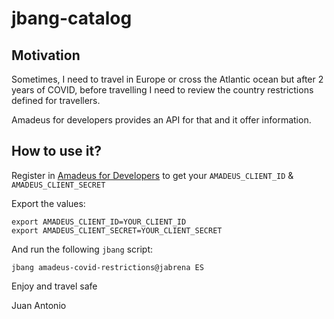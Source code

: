 # jbang-catalog

## Motivation

Sometimes, I need to travel in Europe or cross the Atlantic ocean but 
after 2 years of COVID, before travelling I need to review the country restrictions 
defined for travellers.

Amadeus for developers provides an API for that and it offer information.

## How to use it?

Register in [Amadeus for Developers](https://developers.amadeus.com) to get your `AMADEUS_CLIENT_ID` & `AMADEUS_CLIENT_SECRET`

Export the values:

```
export AMADEUS_CLIENT_ID=YOUR_CLIENT_ID
export AMADEUS_CLIENT_SECRET=YOUR_CLIENT_SECRET
```

And run the following `jbang` script:

```
jbang amadeus-covid-restrictions@jabrena ES
```

Enjoy and travel safe

Juan Antonio
